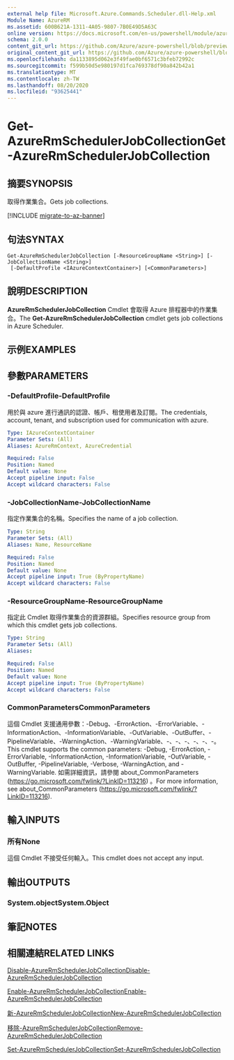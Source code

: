 ```yaml
---
external help file: Microsoft.Azure.Commands.Scheduler.dll-Help.xml
Module Name: AzureRM
ms.assetid: 600B621A-1311-4A05-9807-7B0E49D5A63C
online version: https://docs.microsoft.com/en-us/powershell/module/azurerm.scheduler/get-azurermschedulerjobcollection
schema: 2.0.0
content_git_url: https://github.com/Azure/azure-powershell/blob/preview/src/ResourceManager/Scheduler/Commands.Scheduler/help/Get-AzureRmSchedulerJobCollection.md
original_content_git_url: https://github.com/Azure/azure-powershell/blob/preview/src/ResourceManager/Scheduler/Commands.Scheduler/help/Get-AzureRmSchedulerJobCollection.md
ms.openlocfilehash: da1133895d062e3f49fae0bf6571c3bfeb72992c
ms.sourcegitcommit: f599b50d5e980197d1fca769378df90a842b42a1
ms.translationtype: MT
ms.contentlocale: zh-TW
ms.lasthandoff: 08/20/2020
ms.locfileid: "93625441"
---
```

# <span data-ttu-id="ba926-101">Get-AzureRmSchedulerJobCollection</span><span class="sxs-lookup"><span data-stu-id="ba926-101">Get-AzureRmSchedulerJobCollection</span></span>

## <span data-ttu-id="ba926-102">摘要</span><span class="sxs-lookup"><span data-stu-id="ba926-102">SYNOPSIS</span></span>
<span data-ttu-id="ba926-103">取得作業集合。</span><span class="sxs-lookup"><span data-stu-id="ba926-103">Gets job collections.</span></span>

[!INCLUDE [migrate-to-az-banner](../../includes/migrate-to-az-banner.md)]

## <span data-ttu-id="ba926-104">句法</span><span class="sxs-lookup"><span data-stu-id="ba926-104">SYNTAX</span></span>

```
Get-AzureRmSchedulerJobCollection [-ResourceGroupName <String>] [-JobCollectionName <String>]
 [-DefaultProfile <IAzureContextContainer>] [<CommonParameters>]
```

## <span data-ttu-id="ba926-105">說明</span><span class="sxs-lookup"><span data-stu-id="ba926-105">DESCRIPTION</span></span>
<span data-ttu-id="ba926-106">**AzureRmSchedulerJobCollection** Cmdlet 會取得 Azure 排程器中的作業集合。</span><span class="sxs-lookup"><span data-stu-id="ba926-106">The **Get-AzureRmSchedulerJobCollection** cmdlet gets job collections in Azure Scheduler.</span></span>

## <span data-ttu-id="ba926-107">示例</span><span class="sxs-lookup"><span data-stu-id="ba926-107">EXAMPLES</span></span>

## <span data-ttu-id="ba926-108">參數</span><span class="sxs-lookup"><span data-stu-id="ba926-108">PARAMETERS</span></span>

### <span data-ttu-id="ba926-109">-DefaultProfile</span><span class="sxs-lookup"><span data-stu-id="ba926-109">-DefaultProfile</span></span>
<span data-ttu-id="ba926-110">用於與 azure 進行通訊的認證、帳戶、租使用者及訂閱。</span><span class="sxs-lookup"><span data-stu-id="ba926-110">The credentials, account, tenant, and subscription used for communication with azure.</span></span>

```yaml
Type: IAzureContextContainer
Parameter Sets: (All)
Aliases: AzureRmContext, AzureCredential

Required: False
Position: Named
Default value: None
Accept pipeline input: False
Accept wildcard characters: False
```

### <span data-ttu-id="ba926-111">-JobCollectionName</span><span class="sxs-lookup"><span data-stu-id="ba926-111">-JobCollectionName</span></span>
<span data-ttu-id="ba926-112">指定作業集合的名稱。</span><span class="sxs-lookup"><span data-stu-id="ba926-112">Specifies the name of a job collection.</span></span>

```yaml
Type: String
Parameter Sets: (All)
Aliases: Name, ResourceName

Required: False
Position: Named
Default value: None
Accept pipeline input: True (ByPropertyName)
Accept wildcard characters: False
```

### <span data-ttu-id="ba926-113">-ResourceGroupName</span><span class="sxs-lookup"><span data-stu-id="ba926-113">-ResourceGroupName</span></span>
<span data-ttu-id="ba926-114">指定此 Cmdlet 取得作業集合的資源群組。</span><span class="sxs-lookup"><span data-stu-id="ba926-114">Specifies resource group from which this cmdlet gets job collections.</span></span>

```yaml
Type: String
Parameter Sets: (All)
Aliases: 

Required: False
Position: Named
Default value: None
Accept pipeline input: True (ByPropertyName)
Accept wildcard characters: False
```

### <span data-ttu-id="ba926-115">CommonParameters</span><span class="sxs-lookup"><span data-stu-id="ba926-115">CommonParameters</span></span>
<span data-ttu-id="ba926-116">這個 Cmdlet 支援通用參數：-Debug、-ErrorAction、-ErrorVariable、-InformationAction、-InformationVariable、-OutVariable、-OutBuffer、-PipelineVariable、-WarningAction、-WarningVariable、-、-、-、-、-、-。</span><span class="sxs-lookup"><span data-stu-id="ba926-116">This cmdlet supports the common parameters: -Debug, -ErrorAction, -ErrorVariable, -InformationAction, -InformationVariable, -OutVariable, -OutBuffer, -PipelineVariable, -Verbose, -WarningAction, and -WarningVariable.</span></span> <span data-ttu-id="ba926-117">如需詳細資訊，請參閱 about_CommonParameters (https://go.microsoft.com/fwlink/?LinkID=113216) 。</span><span class="sxs-lookup"><span data-stu-id="ba926-117">For more information, see about_CommonParameters (https://go.microsoft.com/fwlink/?LinkID=113216).</span></span>

## <span data-ttu-id="ba926-118">輸入</span><span class="sxs-lookup"><span data-stu-id="ba926-118">INPUTS</span></span>

### <span data-ttu-id="ba926-119">所有</span><span class="sxs-lookup"><span data-stu-id="ba926-119">None</span></span>
<span data-ttu-id="ba926-120">這個 Cmdlet 不接受任何輸入。</span><span class="sxs-lookup"><span data-stu-id="ba926-120">This cmdlet does not accept any input.</span></span>

## <span data-ttu-id="ba926-121">輸出</span><span class="sxs-lookup"><span data-stu-id="ba926-121">OUTPUTS</span></span>

### <span data-ttu-id="ba926-122">System.object</span><span class="sxs-lookup"><span data-stu-id="ba926-122">System.Object</span></span>

## <span data-ttu-id="ba926-123">筆記</span><span class="sxs-lookup"><span data-stu-id="ba926-123">NOTES</span></span>

## <span data-ttu-id="ba926-124">相關連結</span><span class="sxs-lookup"><span data-stu-id="ba926-124">RELATED LINKS</span></span>

[<span data-ttu-id="ba926-125">Disable-AzureRmSchedulerJobCollection</span><span class="sxs-lookup"><span data-stu-id="ba926-125">Disable-AzureRmSchedulerJobCollection</span></span>](./Disable-AzureRmSchedulerJobCollection.md)

[<span data-ttu-id="ba926-126">Enable-AzureRmSchedulerJobCollection</span><span class="sxs-lookup"><span data-stu-id="ba926-126">Enable-AzureRmSchedulerJobCollection</span></span>](./Enable-AzureRmSchedulerJobCollection.md)

[<span data-ttu-id="ba926-127">新-AzureRmSchedulerJobCollection</span><span class="sxs-lookup"><span data-stu-id="ba926-127">New-AzureRmSchedulerJobCollection</span></span>](./New-AzureRmSchedulerJobCollection.md)

[<span data-ttu-id="ba926-128">移除-AzureRmSchedulerJobCollection</span><span class="sxs-lookup"><span data-stu-id="ba926-128">Remove-AzureRmSchedulerJobCollection</span></span>](./Remove-AzureRmSchedulerJobCollection.md)

[<span data-ttu-id="ba926-129">Set-AzureRmSchedulerJobCollection</span><span class="sxs-lookup"><span data-stu-id="ba926-129">Set-AzureRmSchedulerJobCollection</span></span>](./Set-AzureRmSchedulerJobCollection.md)


